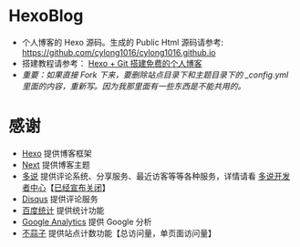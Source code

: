 # HexoBlog

*   个人博客的 Hexo 源码。生成的 Public Html 源码请参考: <https://github.com/cylong1016/cylong1016.github.io>
*   搭建教程请参考： [Hexo + Git 搭建免费的个人博客][2]
*   *重要：如果直接 Fork 下来，要删除站点目录下和主题目录下的 _config.yml 里面的内容，重新写。因为我那里面有一些东西是不能共用的。*

# 感谢

*   [Hexo][] 提供博客框架
*   [Next][] 提供博客主题
*   [多说][] 提供评论系统、分享服务、最近访客等等各种服务，详情请看 [多说开发者中心][]【[已经宣布关闭][1]】
*   [Disqus][] 提供评论服务
*   [百度统计][] 提供统计功能
*   [Google Analytics][] 提供 Google 分析
*   [不蒜子][] 提供站点计数功能【总访问量，单页面访问量】

[Hexo]: https://hexo.io/zh-cn/ "Hexo"
[Next]: http://theme-next.iissnan.com/ "Next"
[多说]: http://duoshuo.com/ "多说"
[多说开发者中心]: http://dev.duoshuo.com/docs "多说开发者中心"
[百度统计]: http://tongji.baidu.com/ "百度统计"
[Disqus]: https://disqus.com/ "Disqus"
[Google Analytics]: https://www.google.com/intl/zh-CN/analytics/ "Google Analytics"
[不蒜子]: http://ibruce.info/2015/04/04/busuanzi/ "不蒜子"
[1]: http://dev.duoshuo.com/threads/58d1169ae293b89a20c57241 "重要通知: 多说即将关闭"
[2]: http://www.cylong.com/blog/2016/04/19/hexo-git/ "Hexo + Git 搭建免费的个人博客"
